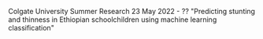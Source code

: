 Colgate University Summer Research
23 May 2022 - ??
"Predicting stunting and thinness in Ethiopian schoolchildren using machine learning classification"
